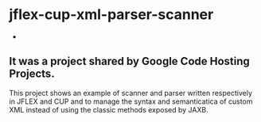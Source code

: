 # jflex-cup-xml-parser-scanner
-
It was a project shared by Google Code Hosting Projects.
-

This project shows an example of scanner and parser written respectively in JFLEX and CUP and to manage the syntax and semanticatica of custom XML instead of using the classic methods exposed by JAXB.
